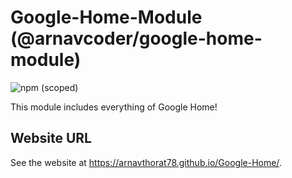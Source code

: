 # Google-Home-Module (@arnavcoder/google-home-module)

![npm (scoped)](https://img.shields.io/npm/v/@arnavcoder/google-home-module?color=red&label=npm&logo=v1.0.0&logoColor=grey)

This module includes everything of Google Home!

## Website URL

See the website at https://arnavthorat78.github.io/Google-Home/.
